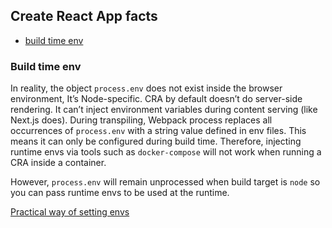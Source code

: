 ## Create React App facts

- [build time env](#build-time-env)


### Build time env
In reality, the object `process.env` does not exist inside the browser environment, It’s Node-specific. CRA by default doesn’t do server-side rendering. It can’t inject environment variables during content serving (like Next.js does). During transpiling, Webpack process replaces all occurrences of `process.env` with a string value defined in env files. This means it can only be configured during build time. Therefore, injecting runtime envs via tools such as `docker-compose` will not work when running a CRA inside a container.

However, `process.env` will remain unprocessed when build target is `node` so you can pass runtime envs to be used at the runtime.

[Practical way of setting envs](https://create-react-app.dev/docs/deployment#customizing-environment-variables-for-arbitrary-build-environments)
